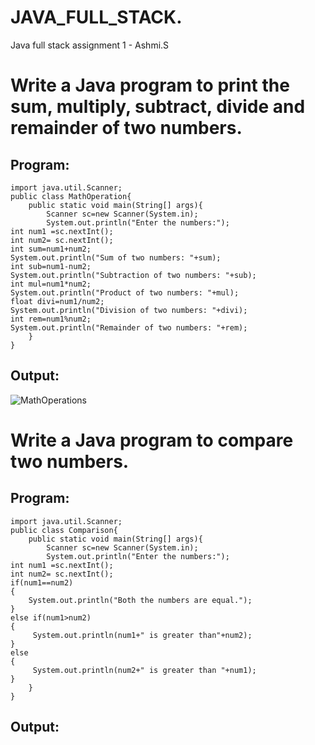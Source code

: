 # JAVA_FULL_STACK.
Java full stack assignment 1 - Ashmi.S

# Write a Java program to print the sum, multiply, subtract, divide and remainder of two numbers.

## Program:
```
import java.util.Scanner;
public class MathOperation{
    public static void main(String[] args){
        Scanner sc=new Scanner(System.in);
        System.out.println("Enter the numbers:");
int num1 =sc.nextInt();
int num2= sc.nextInt();
int sum=num1+num2;
System.out.println("Sum of two numbers: "+sum);
int sub=num1-num2;
System.out.println("Subtraction of two numbers: "+sub);
int mul=num1*num2;
System.out.println("Product of two numbers: "+mul);
float divi=num1/num2;
System.out.println("Division of two numbers: "+divi);
int rem=num1%num2;
System.out.println("Remainder of two numbers: "+rem);
    }
}
```

## Output:
![MathOperations](https://user-images.githubusercontent.com/103128410/224521300-02c6b64f-ab4a-4346-bf47-2ba22238fad2.png)



# Write a Java program to compare two numbers.

## Program:
```
import java.util.Scanner;
public class Comparison{
    public static void main(String[] args){
        Scanner sc=new Scanner(System.in);
        System.out.println("Enter the numbers:");
int num1 =sc.nextInt();
int num2= sc.nextInt();
if(num1==num2)
{
    System.out.println("Both the numbers are equal.");
}
else if(num1>num2)
{
     System.out.println(num1+" is greater than"+num2);
}
else
{
     System.out.println(num2+" is greater than "+num1);
}
    }
}
```

## Output:
